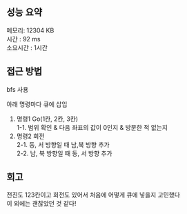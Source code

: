 
## 성능 요약
메모리: 12304 KB  
시간 : 92 ms  
소요시간 : 1시간


## 접근 방법
bfs 사용  

아래 명령마다 큐에 삽입
1. 명령1 Go(1칸, 2칸, 3칸)  
   1-1. 범위 확인 & 다음 좌표의 값이 0인지 & 방문한 적 없는지  
2. 명령2 회전  
   2-1. 동, 서 방향일 때 남,북 방향 추가  
   2-2. 남, 북 방향일 때 동, 서 방향 추가


## 회고
전진도 123칸이고 회전도 있어서 처음에 어떻게 큐에 넣을지 고민했다  
이 외에는 괜찮았던 것 같다!  
